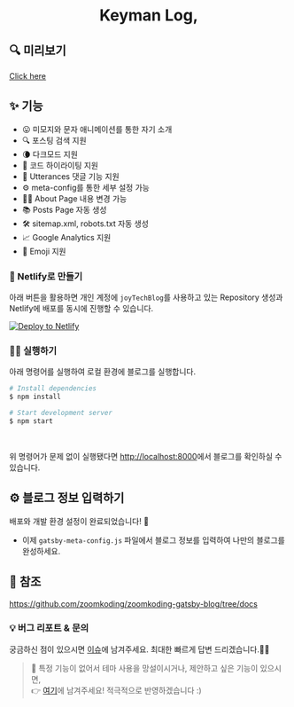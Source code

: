 <h1 align="center">
  Keyman Log,
</h1>

## 🔍 미리보기

[Click here](https://s-jooyoung.github.io/)

## ✨ 기능

- 😛 미모지와 문자 애니메이션를 통한 자기 소개
- 🔍 포스팅 검색 지원
- 🌘 다크모드 지원
- 💅 코드 하이라이팅 지원
- 💬 Utterances 댓글 기능 지원
- ⚙️ meta-config를 통한 세부 설정 가능
- 👨‍💻 About Page 내용 변경 가능
- 📚 Posts Page 자동 생성
- 🛠 sitemap.xml, robots.txt 자동 생성
- 📈 Google Analytics 지원
- 🧢 Emoji 지원

### 🔧 Netlify로 만들기

아래 버튼을 활용하면 개인 계정에 `joyTechBlog`를 사용하고 있는 Repository 생성과 Netlify에 배포를 동시에 진행할 수 있습니다.

[![Deploy to Netlify](https://www.netlify.com/img/deploy/button.svg)](https://app.netlify.com/start/deploy?repository=https://github.com/S-jooyoung/joyTechBlog/edit/develop/README.md)

### 🏃‍♀️ 실행하기

아래 명령어를 실행하여 로컬 환경에 블로그를 실행합니다.

```bash
# Install dependencies
$ npm install

# Start development server
$ npm start
```

<br/>

위 명령어가 문제 없이 실행됐다면 [http://localhost:8000](http://localhost:8000)에서 블로그를 확인하실 수 있습니다.

## ⚙️ 블로그 정보 입력하기

배포와 개발 환경 설정이 완료되었습니다! 🙌
- 이제 `gatsby-meta-config.js` 파일에서 블로그 정보를 입력하여 나만의 블로그를 완성하세요.

## 👋 참조

https://github.com/zoomkoding/zoomkoding-gatsby-blog/tree/docs

### 💡 버그 리포트 & 문의

궁금하신 점이 있으시면 [이슈](https://github.com/S-jooyoung/joyTechBlog/issues/new)에 남겨주세요. 최대한 빠르게 답변 드리겠습니다.🙋‍♂️

> 🤔 특정 기능이 없어서 테마 사용을 망설이시거나, 제안하고 싶은 기능이 있으시면,  
> 👉 [여기](https://github.com/S-jooyoung/joyTechBlog/issues)에 남겨주세요! 적극적으로 반영하겠습니다 :)
